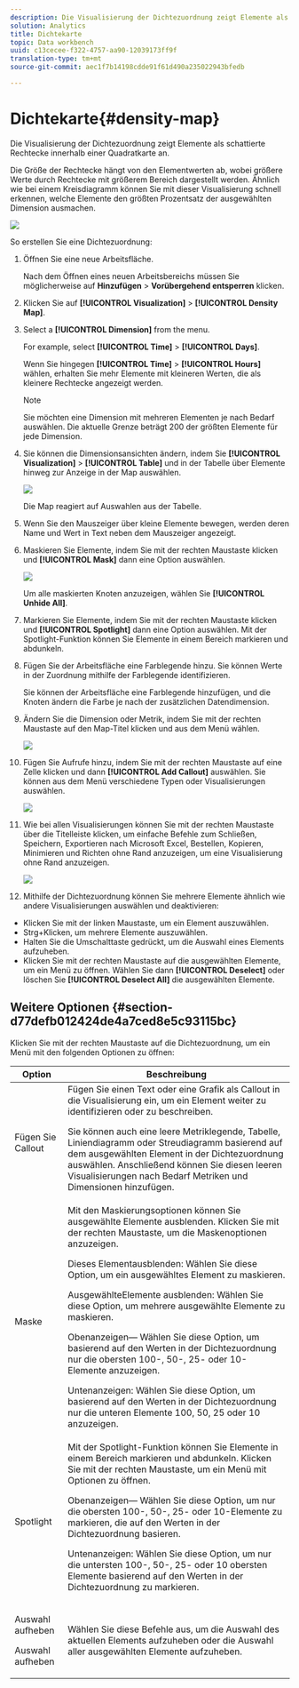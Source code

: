 ```yaml
---
description: Die Visualisierung der Dichtezuordnung zeigt Elemente als schattierte Rechtecke innerhalb einer Quadratkarte an.
solution: Analytics
title: Dichtekarte
topic: Data workbench
uuid: c13cecee-f322-4757-aa90-12039173ff9f
translation-type: tm+mt
source-git-commit: aec1f7b14198cdde91f61d490a235022943bfedb

---
```



# Dichtekarte{#density-map}

Die Visualisierung der Dichtezuordnung zeigt Elemente als schattierte Rechtecke innerhalb einer Quadratkarte an.

Die Größe der Rechtecke hängt von den Elementwerten ab, wobei größere Werte durch Rechtecke mit größerem Bereich dargestellt werden. Ähnlich wie bei einem Kreisdiagramm können Sie mit dieser Visualisierung schnell erkennen, welche Elemente den größten Prozentsatz der ausgewählten Dimension ausmachen.

![](assets/density_map_day_visits.png)

So erstellen Sie eine Dichtezuordnung:

1. Öffnen Sie eine neue Arbeitsfläche.

   Nach dem Öffnen eines neuen Arbeitsbereichs müssen Sie möglicherweise auf **Hinzufügen** > **Vorübergehend entsperren** klicken.
1. Klicken Sie auf **[!UICONTROL Visualization]** > **[!UICONTROL Density Map]**.

1. Select a **[!UICONTROL Dimension]** from the menu.

   For example, select **[!UICONTROL Time]** > **[!UICONTROL Days]**.

   Wenn Sie hingegen **[!UICONTROL Time]** > **[!UICONTROL Hours]** wählen, erhalten Sie mehr Elemente mit kleineren Werten, die als kleinere Rechtecke angezeigt werden.

   >[!NOTE]
   >
   >Sie möchten eine Dimension mit mehreren Elementen je nach Bedarf auswählen. Die aktuelle Grenze beträgt 200 der größten Elemente für jede Dimension.

1. Sie können die Dimensionsansichten ändern, indem Sie **[!UICONTROL Visualization]** > **[!UICONTROL Table]** und in der Tabelle über Elemente hinweg zur Anzeige in der Map auswählen.

   ![](assets/density_map_day_selections.png)

   Die Map reagiert auf Auswahlen aus der Tabelle.

1. Wenn Sie den Mauszeiger über kleine Elemente bewegen, werden deren Name und Wert in Text neben dem Mauszeiger angezeigt.
1. Maskieren Sie Elemente, indem Sie mit der rechten Maustaste klicken und **[!UICONTROL Mask]** dann eine Option auswählen.

   ![](assets/density_map_day_mask.png)

   Um alle maskierten Knoten anzuzeigen, wählen Sie **[!UICONTROL Unhide All]**.

1. Markieren Sie Elemente, indem Sie mit der rechten Maustaste klicken und **[!UICONTROL Spotlight]** dann eine Option auswählen. Mit der Spotlight-Funktion können Sie Elemente in einem Bereich markieren und abdunkeln.
1. Fügen Sie der Arbeitsfläche eine Farblegende hinzu. Sie können Werte in der Zuordnung mithilfe der Farblegende identifizieren.

   Sie können der Arbeitsfläche eine Farblegende hinzufügen, und die Knoten ändern die Farbe je nach der zusätzlichen Datendimension.
1. Ändern Sie die Dimension oder Metrik, indem Sie mit der rechten Maustaste auf den Map-Titel klicken und aus dem Menü wählen.

   ![](assets/density_map_change_dim.png)

1. Fügen Sie Aufrufe hinzu, indem Sie mit der rechten Maustaste auf eine Zelle klicken und dann **[!UICONTROL Add Callout]** auswählen. Sie können aus dem Menü verschiedene Typen oder Visualisierungen auswählen.

   ![](assets/density_map_callout.png)

1. Wie bei allen Visualisierungen können Sie mit der rechten Maustaste über die Titelleiste klicken, um einfache Befehle zum Schließen, Speichern, Exportieren nach Microsoft Excel, Bestellen, Kopieren, Minimieren und Richten ohne Rand anzuzeigen, um eine Visualisierung ohne Rand anzuzeigen.

   ![](assets/density_map_export.png)

1. Mithilfe der Dichtezuordnung können Sie mehrere Elemente ähnlich wie andere Visualisierungen auswählen und deaktivieren:

* Klicken Sie mit der linken Maustaste, um ein Element auszuwählen.
* Strg+Klicken, um mehrere Elemente auszuwählen.
* Halten Sie die Umschalttaste gedrückt, um die Auswahl eines Elements aufzuheben.
* Klicken Sie mit der rechten Maustaste auf die ausgewählten Elemente, um ein Menü zu öffnen. Wählen Sie dann **[!UICONTROL Deselect]** oder löschen Sie **[!UICONTROL Deselect All]** die ausgewählten Elemente.

## Weitere Optionen {#section-d77defb012424de4a7ced8e5c93115bc}

Klicken Sie mit der rechten Maustaste auf die Dichtezuordnung, um ein Menü mit den folgenden Optionen zu öffnen:

<table id="table_3ADA85031C834792BFD041E186962A41"> 
 <thead> 
  <tr> 
   <th colname="col1" class="entry"> Option </th> 
   <th colname="col2" class="entry"> Beschreibung </th> 
  </tr>
 </thead>
 <tbody> 
  <tr> 
   <td colname="col1"> Fügen Sie Callout </td> 
   <td colname="col2">Fügen Sie einen Text oder eine Grafik als Callout in die Visualisierung ein, um ein Element weiter zu identifizieren oder zu beschreiben. <p>Sie können auch eine leere Metriklegende, Tabelle, Liniendiagramm oder Streudiagramm basierend auf dem ausgewählten Element in der Dichtezuordnung auswählen. Anschließend können Sie diesen leeren Visualisierungen nach Bedarf Metriken und Dimensionen hinzufügen. </p> </td> 
  </tr> 
  <tr> 
   <td colname="col1"> Maske </td> 
   <td colname="col2">Mit den Maskierungsoptionen können Sie ausgewählte Elemente ausblenden. Klicken Sie mit der rechten Maustaste, um die Maskenoptionen anzuzeigen. <p><span class="uicontrol"> Dieses Element</span>ausblenden: Wählen Sie diese Option, um ein ausgewähltes Element zu maskieren. </p> <p><span class="uicontrol"> Ausgewählte</span>Elemente ausblenden: Wählen Sie diese Option, um mehrere ausgewählte Elemente zu maskieren. </p> <p><span class="uicontrol"> Oben</span>anzeigen— Wählen Sie diese Option, um basierend auf den Werten in der Dichtezuordnung nur die obersten 100-, 50-, 25- oder 10-Elemente anzuzeigen. </p> <p><span class="uicontrol"> Unten</span>anzeigen: Wählen Sie diese Option, um basierend auf den Werten in der Dichtezuordnung nur die unteren Elemente 100, 50, 25 oder 10 anzuzeigen. </p> </td> 
  </tr> 
  <tr> 
   <td colname="col1"> Spotlight </td> 
   <td colname="col2"> Mit der Spotlight-Funktion können Sie Elemente in einem Bereich markieren und abdunkeln. Klicken Sie mit der rechten Maustaste, um ein Menü mit Optionen zu öffnen. <p><span class="uicontrol"> Oben</span>anzeigen— Wählen Sie diese Option, um nur die obersten 100-, 50-, 25- oder 10-Elemente zu markieren, die auf den Werten in der Dichtezuordnung basieren. </p> <p><span class="uicontrol"> Unten</span>anzeigen: Wählen Sie diese Option, um nur die untersten 100-, 50-, 25- oder 10 obersten Elemente basierend auf den Werten in der Dichtezuordnung zu markieren. </p> </td> 
  </tr> 
  <tr> 
   <td colname="col1"> <p>Auswahl aufheben </p> <p>Auswahl aufheben </p> </td> 
   <td colname="col2"> <p> Wählen Sie diese Befehle aus, um die Auswahl des aktuellen Elements aufzuheben oder die Auswahl aller ausgewählten Elemente aufzuheben. </p> </td> 
  </tr> 
 </tbody> 
</table>

